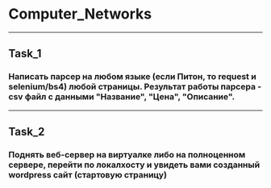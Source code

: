 # Computer_Networks

---

## Task_1
### Написать парcер на любом языке (если Питон, то request и selenium/bs4) любой страницы. Результат работы парсера - csv файл с данными "Название", "Цена", "Описание".

---

## Task_2
### Поднять веб-сервер на виртуалке либо на полноценном сервере, перейти по локалхосту и увидеть вами созданный wordpress сайт (стартовую страницу)
